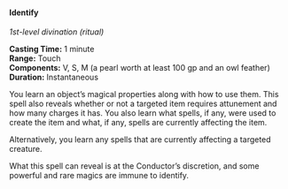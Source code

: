 #### Identify
<!-- markdownlint-disable link-image-reference-definitions -->
[_metadata_:spell_name]:- "Identify"
[_metadata_:spell_level]:- "1"
[_metadata_:spell_school]:- "divination"
[_metadata_:ritual]:- "true"
[_metadata_:casting_time_amount]:- "1"
[_metadata_:casting_time_unit]:- "minute"
[_metadata_:range]:- "Touch"
[_metadata_:target]:- "one object or one creature"
[_metadata_:components_verbal]:- "true"
[_metadata_:components_somatic]:- "true"
[_metadata_:components_material]:- "true"
[_metadata_:components_material_description]:- "a pearl worth at least 100 gp and an owl feather"
[_metadata_:components_material_cost]:- "100 gp"
[_metadata_:duration]:- "Instantaneous"
[_metadata_:concentration]:- "false"
[_metadata_:compared_to_wotc_srd_5.1]:- "mechanics_different_wording_different"
[_metadata_:compared_to_a5e_srd]:- "mechanics_same_wording_different"
<!-- markdownlint-disable-next-line no-emphasis-as-heading -->
_1st-level divination (ritual)_

**Casting Time:** 1 minute \
**Range:** Touch \
**Components:** V, S, M (a pearl worth at least 100 gp and an owl feather) \
**Duration:** Instantaneous

You learn an object’s magical properties along with how to use them.
This spell also reveals whether or not a targeted item requires attunement and how many charges it has.
You also learn what spells, if any, were used to create the item and what, if any, spells are currently affecting the item.

Alternatively, you learn any spells that are currently affecting a targeted creature.

What this spell can reveal is at the Conductor’s discretion, and some powerful and rare magics are immune to identify.
